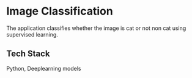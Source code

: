 # Image Classification

The application classifies whether the image is cat or not non cat using supervised learning.


## Tech Stack

Python, Deeplearning models
